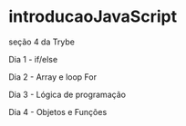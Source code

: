 # introducaoJavaScript
seção 4 da Trybe

Dia 1 - if/else

Dia 2 - Array e loop For

Dia 3 - Lógica de programação

Dia 4 - Objetos e Funções

